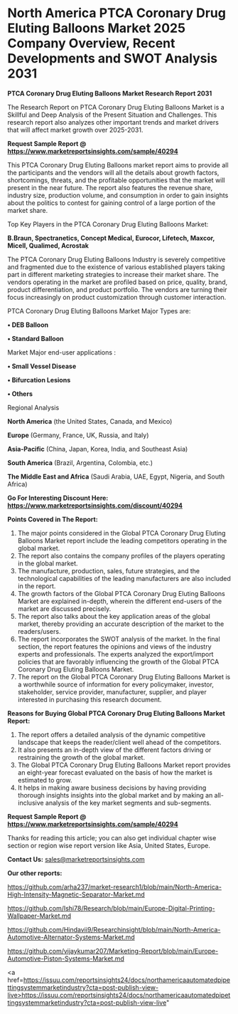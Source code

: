 # North America PTCA Coronary Drug Eluting Balloons Market 2025 Company Overview, Recent Developments and SWOT Analysis 2031

<strong>PTCA Coronary Drug Eluting Balloons Market Research Report 2031</strong>

The Research Report on PTCA Coronary Drug Eluting Balloons Market is a Skillful and Deep Analysis of the Present Situation and Challenges. This research report also analyzes other important trends and market drivers that will affect market growth over 2025-2031.

<strong>Request Sample Report @ <a href=https://www.marketreportsinsights.com/sample/40294>https://www.marketreportsinsights.com/sample/40294</a></strong>

This PTCA Coronary Drug Eluting Balloons market report aims to provide all the participants and the vendors will all the details about growth factors, shortcomings, threats, and the profitable opportunities that the market will present in the near future. The report also features the revenue share, industry size, production volume, and consumption in order to gain insights about the politics to contest for gaining control of a large portion of the market share.

Top Key Players in the PTCA Coronary Drug Eluting Balloons Market:

<strong>B.Braun, Spectranetics, Concept Medical, Eurocor, Lifetech, Maxcor, Micell, Qualimed, Acrostak</strong>

The PTCA Coronary Drug Eluting Balloons Industry is severely competitive and fragmented due to the existence of various established players taking part in different marketing strategies to increase their market share. The vendors operating in the market are profiled based on price, quality, brand, product differentiation, and product portfolio. The vendors are turning their focus increasingly on product customization through customer interaction.

PTCA Coronary Drug Eluting Balloons Market Major Types are:

<strong>•  DEB Balloon

•  Standard Balloon</strong>

Market Major end-user applications :

<strong>•  Small Vessel Disease

•  Bifurcation Lesions

•  Others</strong>

Regional Analysis

</u><strong><b>North America</b></strong> (the United States, Canada, and Mexico)

<strong><b>Europe </b></strong>(Germany, France, UK, Russia, and Italy)

<strong><b>Asia-Pacific</b></strong> (China, Japan, Korea, India, and Southeast Asia)

<strong><b>South America</b></strong> (Brazil, Argentina, Colombia, etc.)

<strong><b>The Middle East and Africa</b></strong> (Saudi Arabia, UAE, Egypt, Nigeria, and South Africa)

<strong>Go For Interesting Discount Here: <a href=https://www.marketreportsinsights.com/discount/40294>https://www.marketreportsinsights.com/discount/40294</a></strong>

<strong>Points Covered in The Report:</strong>
<ol>
  <li>The major points considered in the Global PTCA Coronary Drug Eluting Balloons Market report include the leading competitors operating in the global market.</li>
  <li>The report also contains the company profiles of the players operating in the global market.</li>
  <li>The manufacture, production, sales, future strategies, and the technological capabilities of the leading manufacturers are also included in the report.</li>
  <li>The growth factors of the Global PTCA Coronary Drug Eluting Balloons Market are explained in-depth, wherein the different end-users of the market are discussed precisely.</li>
  <li>The report also talks about the key application areas of the global market, thereby providing an accurate description of the market to the readers/users.</li>
  <li>The report incorporates the SWOT analysis of the market. In the final section, the report features the opinions and views of the industry experts and professionals. The experts analyzed the export/import policies that are favorably influencing the growth of the Global PTCA Coronary Drug Eluting Balloons Market.</li>
  <li>The report on the Global PTCA Coronary Drug Eluting Balloons Market is a worthwhile source of information for every policymaker, investor, stakeholder, service provider, manufacturer, supplier, and player interested in purchasing this research document.</li>
</ol>
<strong>Reasons for Buying Global PTCA Coronary Drug Eluting Balloons Market Report:</strong>

<ol>
  <li>The report offers a detailed analysis of the dynamic competitive landscape that keeps the reader/client well ahead of the competitors.</li>
  <li>It also presents an in-depth view of the different factors driving or restraining the growth of the global market.</li>
  <li>The Global PTCA Coronary Drug Eluting Balloons Market report provides an eight-year forecast evaluated on the basis of how the market is estimated to grow.</li>
  <li>It helps in making aware business decisions by having providing thorough insights insights into the global market and by making an all-inclusive analysis of the key market segments and sub-segments.</li>
</ol>
<strong>Request Sample Report @ <a href=https://www.marketreportsinsights.com/sample/40294>https://www.marketreportsinsights.com/sample/40294</a></strong>


Thanks for reading this article; you can also get individual chapter wise section or region wise report version like Asia, United States, Europe.

<strong>Contact Us:</strong>
sales@marketreportsinsights.com

<strong>Our other reports:</strong>

<a href=https://github.com/arha237/market-research1/blob/main/North-America-High-Intensity-Magnetic-Separator-Market.md>https://github.com/arha237/market-research1/blob/main/North-America-High-Intensity-Magnetic-Separator-Market.md</a>

<a href=https://github.com/Ishi78/Research/blob/main/Europe-Digital-Printing-Wallpaper-Market.md>https://github.com/Ishi78/Research/blob/main/Europe-Digital-Printing-Wallpaper-Market.md</a>

<a href=https://github.com/Hindavii9/Researchinsight/blob/main/North-America-Automotive-Alternator-Systems-Market.md>https://github.com/Hindavii9/Researchinsight/blob/main/North-America-Automotive-Alternator-Systems-Market.md</a>

<a href=https://github.com/vijaykumar207/Marketing-Report/blob/main/Europe-Automotive-Piston-Systems-Market.md>https://github.com/vijaykumar207/Marketing-Report/blob/main/Europe-Automotive-Piston-Systems-Market.md</a>

<a href=https://issuu.com/reportsinsights24/docs/northamericaautomatedpipettingsystemmarketindustry?cta=post-publish-view-live>https://issuu.com/reportsinsights24/docs/northamericaautomatedpipettingsystemmarketindustry?cta=post-publish-view-live</a>"
